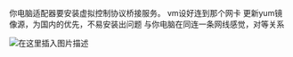 ﻿你电脑适配器要安装虚拟控制协议桥接服务。
vm设好连到那个网卡
更新yum镜像源，为国内的优先，不易安装出问题
与你电脑在同连一条网线感觉，对等关系

![在这里插入图片描述](http://img.yayi.site/csdn/20191022131343360.png-watermaskStyle)
